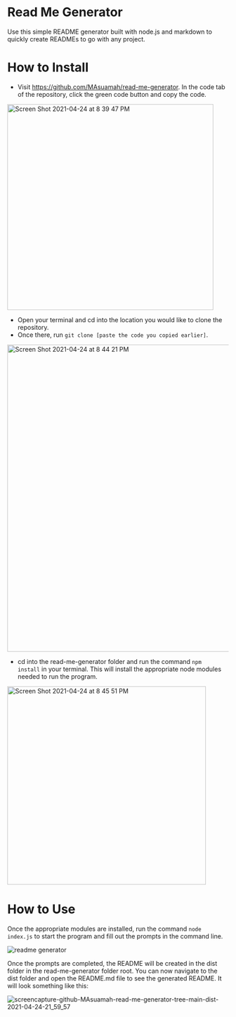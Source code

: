 # Read Me Generator

Use this simple README generator built with node.js and markdown to quickly create READMEs to go with any project.

# How to Install
* Visit https://github.com/MAsuamah/read-me-generator. In the code tab of the repository, click the green code button and copy the code.
<img width="469" alt="Screen Shot 2021-04-24 at 8 39 47 PM" src="https://user-images.githubusercontent.com/77217156/115976809-b994ee00-a53f-11eb-806a-32dc06b9165f.png">

* Open your terminal and cd into the location you would like to clone the repository. 
* Once there, run `git clone [paste the code you copied earlier]`. 

<img width="700" alt="Screen Shot 2021-04-24 at 8 44 21 PM" src="https://user-images.githubusercontent.com/77217156/115976904-8e5ece80-a540-11eb-9cf1-128fa052f14c.png">

* cd into the read-me-generator folder and run the command `npm install` in your terminal. This will install the appropriate node modules needed to run the program.

<img width="452" alt="Screen Shot 2021-04-24 at 8 45 51 PM" src="https://user-images.githubusercontent.com/77217156/115976917-aa627000-a540-11eb-99d7-2893f53c8125.png">

# How to Use
Once the appropriate modules are installed, run the command `node index.js` to start the program and fill out the prompts in the command line.

![readme generator ](https://user-images.githubusercontent.com/77217156/115977079-67a19780-a542-11eb-9339-4f5741056473.gif)

Once the prompts are completed, the README will be created in the dist folder in the read-me-generator folder root. You can now navigate to the dist folder and open the README.md file to see the generated README. It will look something like this:

![screencapture-github-MAsuamah-read-me-generator-tree-main-dist-2021-04-24-21_59_57](https://user-images.githubusercontent.com/77217156/115977717-90c52680-a548-11eb-84a7-403f343dc80d.png)
